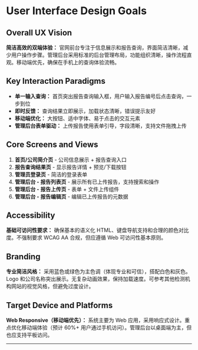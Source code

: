 # User Interface Design Goals

## Overall UX Vision

**简洁高效的双端体验：** 官网前台专注于信息展示和报告查询，界面简洁清晰，减少用户操作步骤。管理后台采用标准的后台管理布局，功能组织清晰，操作流程直观。移动端优先，确保在手机上的查询体验流畅。

## Key Interaction Paradigms

- **单一输入查询：** 首页突出报告查询输入框，用户输入报告编号后点击查询，一步到位
- **即时反馈：** 查询结果立即展示，加载状态清晰，错误提示友好
- **移动端优化：** 大按钮、适中字体、易于点击的交互元素
- **管理后台表单驱动：** 上传报告使用表单引导，字段清晰，支持文件拖拽上传

## Core Screens and Views

1. **首页/公司简介页** - 公司信息展示 + 报告查询入口
2. **报告查询结果页** - 显示报告详情 + 预览/下载按钮
3. **管理员登录页** - 简洁的登录表单
4. **管理后台 - 报告列表页** - 展示所有已上传报告，支持搜索和操作
5. **管理后台 - 报告上传页** - 表单 + 文件上传组件
6. **管理后台 - 报告编辑页** - 编辑已上传报告的元数据

## Accessibility

**基础可访问性要求：** 确保基本的语义化 HTML、键盘导航支持和合理的颜色对比度。不强制要求 WCAG AA 合规，但应遵循 Web 可访问性基本原则。

## Branding

**专业简洁风格：** 采用蓝色或绿色为主色调（体现专业和可信），搭配白色和灰色。Logo 和公司名称突出展示。无复杂动画效果，保持加载速度。可参考其他检测机构网站的视觉风格，但避免过度设计。

## Target Device and Platforms

**Web Responsive（移动端优先）：** 系统主要为 Web 应用，采用响应式设计。重点优化移动端体验（预计 60%+ 用户通过手机访问）。管理后台以桌面端为主，但也应支持平板访问。

---
